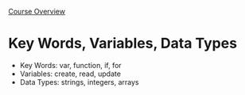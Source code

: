 [Course Overview](../overview.md)
# Key Words, Variables, Data Types
* Key Words: var, function, if, for
* Variables: create, read, update
* Data Types: strings, integers, arrays